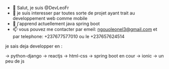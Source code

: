 - 👋 Salut, je suis @DevLeoFr
- 👀 je suis interesser par toutes sorte de projet ayant trait au developpement web comme mobile
- 🌱 j'apprend actuellement java spring boot
- 📫 vous pouvez me contacter par emeil: ngouoleonel3@gmail.com et par telephone: +237677577010 ou le +237657624514


<!---
- je suis au cameroun actuellement a la recherche de nouvelle connaissance dans le developpenment d'application
--->
 je sais deja developper en :
 
 -> python-django
 -> reactjs
 -> html-css
 -> spring boot en cour
 -> ionic
 -> un peu de js
 
